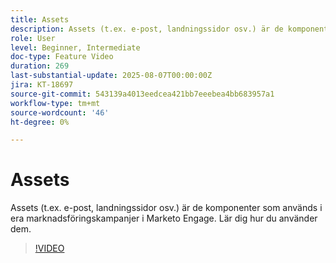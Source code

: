 ```yaml
---
title: Assets
description: Assets (t.ex. e-post, landningssidor osv.) är de komponenter som används i era marknadsföringskampanjer i Marketo Engage. Lär dig hur du använder dem.
role: User
level: Beginner, Intermediate
doc-type: Feature Video
duration: 269
last-substantial-update: 2025-08-07T00:00:00Z
jira: KT-18697
source-git-commit: 543139a4013eedcea421bb7eeebea4bb683957a1
workflow-type: tm+mt
source-wordcount: '46'
ht-degree: 0%

---
```



# Assets

Assets (t.ex. e-post, landningssidor osv.) är de komponenter som används i era marknadsföringskampanjer i Marketo Engage. Lär dig hur du använder dem.

>[!VIDEO](https://video.tv.adobe.com/v/3470558/?learn=on&enablevpops)
